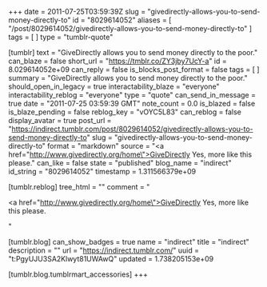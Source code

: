 +++
date = 2011-07-25T03:59:39Z
slug = "givedirectly-allows-you-to-send-money-directly-to"
id = "8029614052"
aliases = [ "/post/8029614052/givedirectly-allows-you-to-send-money-directly-to" ]
tags = [ ]
type = "tumblr-quote"

[tumblr]
text = "GiveDirectly allows you to send money directly to the poor."
can_blaze = false
short_url = "https://tmblr.co/ZY3jby7UcY-a"
id = 8.029614052e+09
can_reply = false
is_blocks_post_format = false
tags = [ ]
summary = "GiveDirectly allows you to send money directly to the poor."
should_open_in_legacy = true
interactability_blaze = "everyone"
interactability_reblog = "everyone"
type = "quote"
can_send_in_message = true
date = "2011-07-25 03:59:39 GMT"
note_count = 0.0
is_blazed = false
is_blaze_pending = false
reblog_key = "vOYC5L83"
can_reblog = false
display_avatar = true
post_url = "https://indirect.tumblr.com/post/8029614052/givedirectly-allows-you-to-send-money-directly-to"
slug = "givedirectly-allows-you-to-send-money-directly-to"
format = "markdown"
source = "<a href=\"http://www.givedirectly.org/home\">GiveDirectly</a> Yes, more like this please."
can_like = false
state = "published"
blog_name = "indirect"
id_string = "8029614052"
timestamp = 1.311566379e+09

[tumblr.reblog]
tree_html = ""
comment = "<p><a href=\"http://www.givedirectly.org/home\">GiveDirectly</a> Yes, more like this please.</p>"

[tumblr.blog]
can_show_badges = true
name = "indirect"
title = "indirect"
description = ""
url = "https://indirect.tumblr.com/"
uuid = "t:PgyUJU3SA2Klwyt81UWAwQ"
updated = 1.738205153e+09

[tumblr.blog.tumblrmart_accessories]
+++
